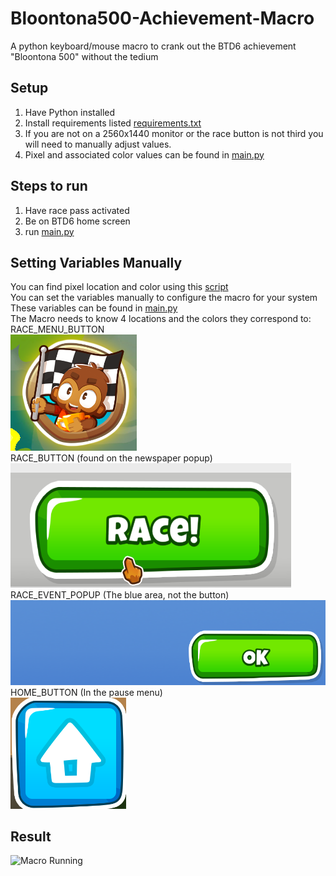 # Bloontona500-Achievement-Macro
A python keyboard/mouse macro to crank out the BTD6 achievement "Bloontona 500" without the tedium 

## Setup
1. Have Python installed
2. Install requirements listed [requirements.txt](requirements.txt)
3. If you are not on a 2560x1440 monitor or the race button is not third you will need to manually adjust values. 
4. Pixel and associated color values can be found in [main.py](main.py)

## Steps to run
1. Have race pass activated
2. Be on BTD6 home screen
3. run [main.py](main.py)  

## Setting Variables Manually
You can find pixel location and color using this [script](pixelpointer.py)  
You can set the variables manually to configure the macro for your system  
These variables can be found in [main.py](main.py)  
The Macro needs to know 4 locations and the colors they correspond to:  
RACE_MENU_BUTTON  
![RACE BUTTON MENU](https://github.com/Gumbachi/Bloontona500-Achievement-Macro/blob/media/race_menu_button.png?raw=true)   
RACE_BUTTON (found on the newspaper popup)  
![RACE BUTTON](https://github.com/Gumbachi/Bloontona500-Achievement-Macro/blob/media/race_button.png?raw=true)
RACE_EVENT_POPUP (The blue area, not the button)  
![RACE POPUP](https://github.com/Gumbachi/Bloontona500-Achievement-Macro/blob/media/race_event_popup.png?raw=true) 
HOME_BUTTON (In the pause menu)  
![HOME BUTTON](https://github.com/Gumbachi/Bloontona500-Achievement-Macro/blob/media/home_button.png?raw=true) 

## Result  
![Macro Running](https://github.com/Gumbachi/Bloontona500-Achievement-Macro/blob/media/Bloontonagif.gif?raw=true)


